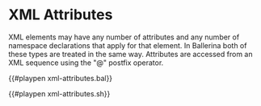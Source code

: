 # XML Attributes

XML elements may have any number of attributes and any number of namespace declarations that apply for that element. In Ballerina both of these types are treated in the same way. Attributes are accessed from an XML sequence using the "@" postfix operator.

{{#playpen xml-attributes.bal}}

{{#playpen xml-attributes.sh}}